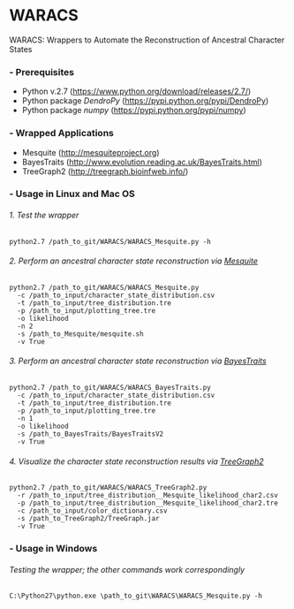 # WARACS
WARACS: Wrappers to Automate the Reconstruction of Ancestral Character States

### - Prerequisites
* Python v.2.7 (https://www.python.org/download/releases/2.7/)
* Python package *DendroPy* (https://pypi.python.org/pypi/DendroPy)
* Python package *numpy* (https://pypi.python.org/pypi/numpy)

### - Wrapped Applications
* Mesquite (http://mesquiteproject.org)
* BayesTraits (http://www.evolution.reading.ac.uk/BayesTraits.html)
* TreeGraph2 (http://treegraph.bioinfweb.info/)

### - Usage in Linux and Mac OS
###### 1. Test the wrapper
```
python2.7 /path_to_git/WARACS/WARACS_Mesquite.py -h
```
###### 2. Perform an ancestral character state reconstruction via [Mesquite](http://mesquiteproject.org)
```
python2.7 /path_to_git/WARACS/WARACS_Mesquite.py
  -c /path_to_input/character_state_distribution.csv
  -t /path_to_input/tree_distribution.tre
  -p /path_to_input/plotting_tree.tre
  -o likelihood
  -n 2
  -s /path_to_Mesquite/mesquite.sh
  -v True
```
###### 3. Perform an ancestral character state reconstruction via [BayesTraits](http://www.evolution.reading.ac.uk/BayesTraits.html)
```
python2.7 /path_to_git/WARACS/WARACS_BayesTraits.py
  -c /path_to_input/character_state_distribution.csv
  -t /path_to_input/tree_distribution.tre
  -p /path_to_input/plotting_tree.tre
  -n 1
  -o likelihood
  -s /path_to_BayesTraits/BayesTraitsV2
  -v True
```
###### 4. Visualize the character state reconstruction results via [TreeGraph2](http://treegraph.bioinfweb.info/)
```
python2.7 /path_to_git/WARACS/WARACS_TreeGraph2.py
  -r /path_to_input/tree_distribution__Mesquite_likelihood_char2.csv
  -p /path_to_input/tree_distribution__Mesquite_likelihood_char2.tre
  -c /path_to_input/color_dictionary.csv
  -s /path_to_TreeGraph2/TreeGraph.jar
  -v True
```
### - Usage in Windows

###### Testing the wrapper; the other commands work correspondingly
```
C:\Python27\python.exe \path_to_git\WARACS\WARACS_Mesquite.py -h
```
